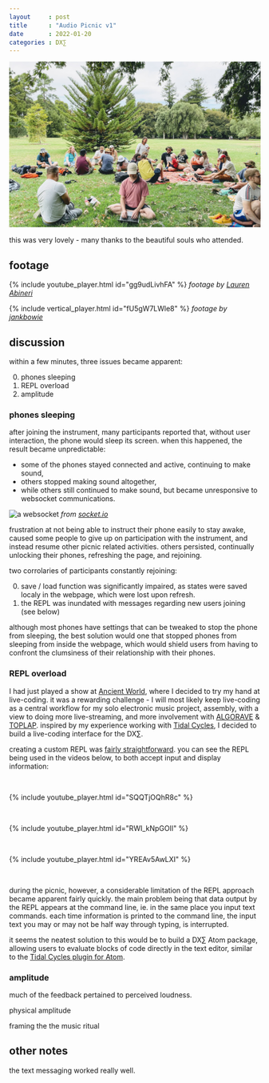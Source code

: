 ```yaml
---
layout     : post
title      : "Audio Picnic v1"
date       : 2022-01-20
categories : DX∑
---
```


![beautiful souls](/etc/images/audio_picnic_v1_01.jpg)

this was very lovely - many thanks to the beautiful souls who attended.

##	footage

{% include youtube_player.html id="gg9udLivhFA" %}
*footage by [Lauren Abineri](https://linktr.ee/laurenabineri)*

{% include vertical_player.html id="fU5gW7LWle8" %}
*footage by [jankbowie](https://www.instagram.com/jankbowie/)*

##	discussion

within a few minutes, three issues became apparent:

0.	phones sleeping
0.	REPL overload
0.	amplitude

###	phones sleeping

after joining the instrument, many participants reported that, without user interaction, the phone would sleep its screen.  when this happened, the result became unpredictable:
-	some of the phones stayed connected and active, continuing to make sound,
-	others stopped making sound altogether,
-	while others still continued to make sound, but became unresponsive to websocket communications.

![a websocket](https://socket.io/images/bidirectional-communication.png)
*from [socket.io](https://socket.io/docs/v4/)*

frustration at not being able to instruct their phone easily to stay awake, caused some people to give up on participation with the instrument, and instead resume other picnic related activities.  others persisted, continually unlocking their phones, refreshing the page, and rejoining.

two corrolaries of participants constantly rejoining:

0.	save / load function was significantly impaired, as states were saved localy in the webpage, which were lost upon refresh.
0.	the REPL was inundated with messages regarding new users joining (see below)

although most phones have settings that can be tweaked to stop the phone from sleeping, the best solution would one that stopped phones from sleeping from inside the webpage, which would shield users from having to confront the clumsiness of their relationship with their phones.

###	REPL overload

I had just played a show at [Ancient World](https://www.instagram.com/p/CYc2Z-wvcve/), where I decided to try my hand at live-coding.  it was a rewarding challenge - I will most likely keep live-coding as a central workflow for my solo electronic music project, assembly, with a view to doing more live-streaming, and more involvement with [ALGORAVE](hhttps://algorave.com/about/) & [TOPLAP](https://toplap.org/about/).  inspired by my experience working with [Tidal Cycles](https://tidalcycles.org/), I decided to build a live-coding interface for the DX∑.  

creating a custom REPL was [fairly straightforward](https://nodejs.org/en/knowledge/REPL/how-to-create-a-custom-repl/).  you can see the REPL being used in the videos below, to both accept input and display information:

<br />

{% include youtube_player.html id="SQQTjOQhR8c" %}

<br />

{% include youtube_player.html id="RWI_kNpGOlI" %}

<br />

{% include youtube_player.html id="YREAv5AwLXI" %}

<br />

during the picnic, however, a considerable limitation of the REPL approach became apparent fairly quickly.  the main problem being that data output by the REPL appears at the command line, ie. in the same place you input text commands.  each time information is printed to the command line, the input text you may or may not be half way through typing, is interrupted.

it seems the neatest solution to this would be to build a DX∑ Atom package, allowing users to evaluate blocks of code directly in the text editor, similar to the [Tidal Cycles plugin for Atom](https://atom.io/packages/tidalcycles).

###	amplitude

much of the feedback pertained to perceived loudness.

physical amplitude

framing the the music ritual


##	other notes

the text messaging worked really well.
